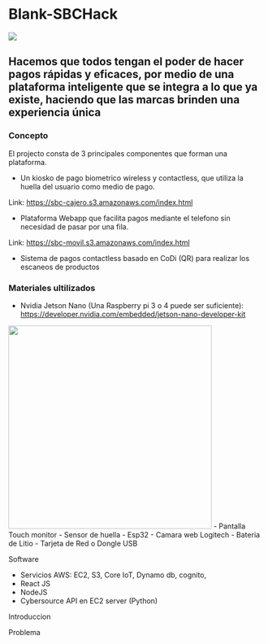 
# Blank-SBCHack

<img src= "https://fincluye.s3.amazonaws.com/palpei.png">

## Hacemos que todos tengan el poder de hacer pagos rápidas y eficaces, por medio de una plataforma inteligente que se integra a lo que ya existe, haciendo que las marcas brinden una experiencia única

### Concepto

El projecto consta de 3 principales componentes que forman una plataforma.


- Un kiosko de pago biometrico wireless y contactless, que utiliza la huella del usuario como medio de pago.

Link: https://sbc-cajero.s3.amazonaws.com/index.html

- Plataforma Webapp que facilita pagos mediante el telefono sin necesidad de pasar por una fila.

Link: https://sbc-movil.s3.amazonaws.com/index.html

- Sistema de pagos contactless basado en CoDi (QR) para realizar los escaneos de productos

### Materiales ultilizados

- Nvidia Jetson Nano (Una Raspberry pi 3 o 4 puede ser suficiente): https://developer.nvidia.com/embedded/jetson-nano-developer-kit
<img src="https://developer.nvidia.com/sites/default/files/akamai/embedded/images/jetsonNano/JetsonNano-DevKit_Front-Top_Right_trimmed.jpg" width="400"/>
- Pantalla Touch  monitor
- Sensor de huella
- Esp32
- Camara web Logitech
- Bateria de Litio 
- Tarjeta de Red o Dongle USB

Software 

- Servicios AWS: EC2, S3, Core IoT, Dynamo db, cognito, 
- React JS
- NodeJS
- Cybersource API en EC2 server (Python)

Introduccion



Problema 







